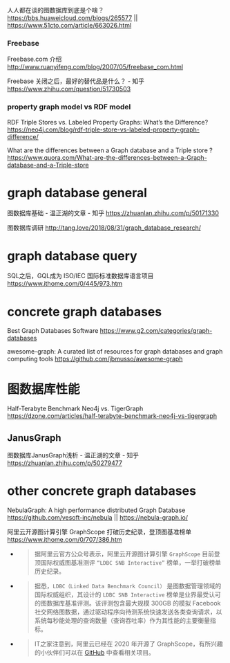 
人人都在谈的图数据库到底是个啥？ https://bbs.huaweicloud.com/blogs/265577 || https://www.51cto.com/article/663026.html

### Freebase

Freebase.com 介绍 http://www.ruanyifeng.com/blog/2007/05/freebase_com.html

Freebase 关闭之后，最好的替代品是什么？ - 知乎 https://www.zhihu.com/question/51730503

### property graph model vs RDF model

RDF Triple Stores vs. Labeled Property Graphs: What’s the Difference? https://neo4j.com/blog/rdf-triple-store-vs-labeled-property-graph-difference/

What are the differences between a Graph database and a Triple store ? https://www.quora.com/What-are-the-differences-between-a-Graph-database-and-a-Triple-store

# graph database general

图数据库基础 - 温正湖的文章 - 知乎 https://zhuanlan.zhihu.com/p/50171330

图数据库调研 http://tang.love/2018/08/31/graph_database_research/

# graph database query

SQL之后，GQL成为 ISO/IEC 国际标准数据库语言项目 https://www.ithome.com/0/445/973.htm

# concrete graph databases

Best Graph Databases Software https://www.g2.com/categories/graph-databases

awesome-graph: A curated list of resources for graph databases and graph computing tools https://github.com/jbmusso/awesome-graph

# 图数据库性能

Half-Terabyte Benchmark Neo4j vs. TigerGraph https://dzone.com/articles/half-terabyte-benchmark-neo4j-vs-tigergraph

## JanusGraph

图数据库JanusGraph浅析 - 温正湖的文章 - 知乎 https://zhuanlan.zhihu.com/p/50279477

# other concrete graph databases

NebulaGraph: A high performance distributed Graph Database https://github.com/vesoft-inc/nebula || https://nebula-graph.io/

阿里云开源图计算引擎 GraphScope 打破历史纪录，登顶图基准榜单 https://www.ithome.com/0/707/386.htm
- > 据阿里云官方公众号表示，阿里云开源图计算引擎 `GraphScope` 目前登顶国际权威图基准测评 `“LDBC SNB Interactive”` 榜单，一举打破榜单历史纪录。
- > 据悉，`LDBC（Linked Data Benchmark Council）` 是图数据管理领域的国际权威组织，其设计的 `LDBC SNB Interactive` 榜单是业界最受认可的图数据库基准评测。该评测包含最大规模 300GB 的模拟 Facebook 社交网络图数据，通过驱动程序向待测系统快速发送各类查询请求，以系统每秒能处理的查询数量（查询吞吐率）作为其性能的主要衡量指标。
- > IT之家注意到，阿里云已经在 2020 年开源了 GraphScope，有所兴趣的小伙伴们可以在 [GitHub](https://github.com/alibaba/GraphScope) 中查看相关项目。
